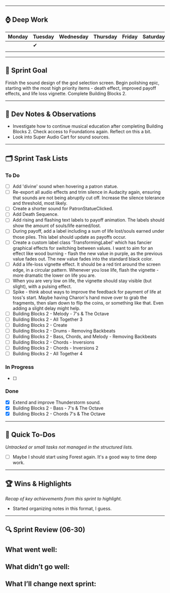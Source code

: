 
---
## ⌚ Deep Work
| Monday | Tuesday | Wednesday | Thursday | Friday | Saturday | Sunday |
| ------ | ------- | --------- | -------- | ------ | -------- | ------ |
|        | ✔       |           |          |        |          |        |
|        |         |           |          |        |          |        |

---
## 🎯 Sprint Goal  
Finish the sound design of the god selection screen. Begin polishing epic, starting with the most high priority items - death effect, improved payoff effects, and life loss vignette. Complete Building Blocks 2.

---
## 🧠 Dev Notes & Observations  
- Investigate how to continue musical education after completing Building Blocks 2. Check access to Foundations again. Reflect on this a bit.
- Look into Super Audio Cart for sound sources. 

---
## 🗂️ Sprint Task Lists
### To Do  
- [ ] Add 'divine' sound when hovering a patron statue.
- [ ] Re-export all audio effects and trim silence in Audacity again, ensuring that sounds are not being abruptly cut off. Increase the silence tolerance and threshold, most likely.
- [ ] Create a shorter sound for PatronStatueClicked.
- [ ] Add Death Sequence.
- [ ] Add rising and flashing text labels to payoff animation. The labels should show the amount of souls/life earned/lost.
- [ ] During payoff, add a label including a sum of life lost/souls earned under those piles. This label should update as payoffs occur.
- [ ] Create a custom label class 'TransformingLabel' which has fancier graphical effects for switching between values. I want to aim for an effect like wood burning - flash the new value in purple, as the previous value fades out. The new value fades into the standard black color.
- [ ] Add a life-loss vignette effect. It should be a red tint around the screen edge, in a circular pattern. Whenever you lose life, flash the vignette - more dramatic the lower on life you are.
- [ ] When you are very low on life, the vignette should stay visible (but slight), with a pulsing effect. 
- [ ] Spike - think about ways to improve the feedback for payment of life at toss's start. Maybe having Charon's hand move over to grab the fragments, then slam down to flip the coins, or something like that. Even adding a slight delay might help. 
- [ ] Building Blocks 2 - Melody - 7's & The Octave
- [ ] Building Blocks 2 - All Together 3
- [ ] Building Blocks 2 - Create
- [ ] Building Blocks 2 - Drums - Removing Backbeats
- [ ] Building Blocks 2 - Bass, Chords, and Melody - Removing Backbeats
- [ ] Building Blocks 2 - Chords - Inversions
- [ ] Building Blocks 2 - Chords - Inversions 2
- [ ] Building Blocks 2 - All Together 4
### In Progress  
- [ ]  
### Done  
- [x] Extend and improve Thunderstorm sound.
- [x] Building Blocks 2 - Bass - 7's & The Octave 
- [x] Building Blocks 2 - Chords 7's & The Octave

---
## 📝 Quick To-Dos  
_Untracked or small tasks not managed in the structured lists._
- [ ]  Maybe I should start using Forest again. It's a good way to time deep work.

---
## 🏆 Wins & Highlights
_Recap of key achievements from this sprint to highlight._
- Started organizing notes in this format, I guess.

---
## 🔍 Sprint Review (06-30)  
**What went well:**  
-  

**What didn’t go well:**  
-  

**What I’ll change next sprint:**  
-  
